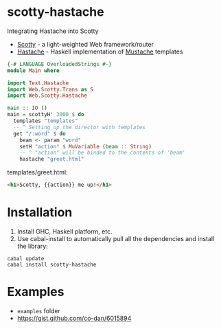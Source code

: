 scotty-hastache
===============

Integrating Hastache into Scotty

- [Scotty](http://github.com/xich/scotty) - a light-weighted Web framework/router
- [Hastache](https://github.com/lymar/hastache) - Haskell implementation of [Mustache](http://mustache.github.io/) templates

```haskell
{-# LANGUAGE OverloadedStrings #-}
module Main where

import Text.Hastache
import Web.Scotty.Trans as S
import Web.Scotty.Hastache

main :: IO ()
main = scottyH' 3000 $ do
  templates "templates"
  -- ^ Setting up the director with templates
  get "/:word" $ do
    beam <- param "word"
    setH "action" $ MuVariable (beam :: String)
    -- ^ "action" will be binded to the contents of 'beam'
    hastache "greet.html"
```

templates/greet.html:
```html
<h1>Scotty, {{action}} me up!</h1>
```

Installation
=========

1. Install GHC, Haskell platform, etc.
2. Use cabal-install to automatically pull all the dependencies and
install the library:

```
cabal update
cabal install scotty-hastache
```

Examples
========

- `examples` folder
- <https://gist.github.com/co-dan/6015894>
